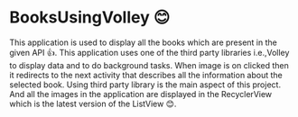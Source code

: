 # BooksUsingVolley :blush:
This application is used to display all the books which are present in the given API :thumbsup:.
This application uses one of the third party libraries i.e.,Volley to display data and to do background tasks.
When image is on clicked then it redirects to the next activity that describes all the information about the selected book.
Using third party library is the main aspect of this project.
And all the images in the application are displayed in the RecyclerView which is the latest version of the ListView :blush:.
